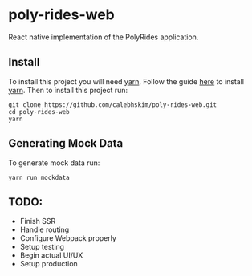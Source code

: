 # poly-rides-web
React native implementation of the PolyRides application.

## Install
To install this project you will need [yarn](https://yarnpkg.com/).
Follow the guide [here](https://yarnpkg.com/en/docs/install) to install [yarn](https://yarnpkg.com/).
Then to install this project run:
```
git clone https://github.com/calebhskim/poly-rides-web.git
cd poly-rides-web
yarn
```


## Generating Mock Data

To generate mock data run:
```
yarn run mockdata
```



## TODO:
* Finish SSR
* Handle routing
* Configure Webpack properly
* Setup testing
* Begin actual UI/UX
* Setup production

